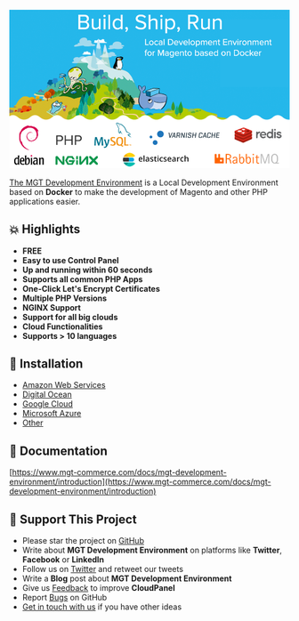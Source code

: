 <p align="center">
  <a href="https://www.mgt-commerce.com/cms/mgt-development-environment" target="_blank">
    <img src="/assets/images/hero.png?v=0.0.1">
  </a>
</p>

[The MGT Development Environment](https://www.mgt-commerce.com/cms/mgt-development-environment) is a Local Development Environment 
based on **Docker** to make the development of Magento and other PHP applications easier.

## :boom: Highlights

* **FREE**
* **Easy to use Control Panel**
* **Up and running within 60 seconds**
* **Supports all common PHP Apps**
* **One-Click Let's Encrypt Certificates**
* **Multiple PHP Versions**
* **NGINX Support**
* **Support for all big clouds**
* **Cloud Functionalities**
* **Supports > 10 languages**

## :floppy_disk: Installation

* [Amazon Web Services](https://www.cloudpanel.io/docs/cloudpanel-ce/installation-aws)
* [Digital Ocean](https://www.cloudpanel.io/docs/cloudpanel-ce/installation-digital-ocean-marketplace)
* [Google Cloud](https://www.cloudpanel.io/docs/cloudpanel-ce/installation-google-cloud)
* [Microsoft Azure](https://www.cloudpanel.io/docs/cloudpanel-ce/installation-microsoft-azure)
* [Other](https://www.cloudpanel.io/docs/cloudpanel-ce/installation-other)

## :green_book: Documentation

[https://www.mgt-commerce.com/docs/mgt-development-environment/introduction](https://www.mgt-commerce.com/docs/mgt-development-environment/introduction)

## :sparkling_heart: Support This Project

* Please star the project on [GitHub](https://github.com/mgtcommerce/mgt-dev/)
* Write about **MGT Development Environment** on platforms like **Twitter**, **Facebook** or **LinkedIn**
* Follow us on [Twitter](https://twitter.com/mgtcommerce) and retweet our tweets
* Write a **Blog** post about **MGT Development Environment**
* Give us [Feedback](https://www.mgt-commerce.com/contacts/) to improve **CloudPanel**
* Report [Bugs](https://github.com/mgtcommerce/mgt-dev/issues) on GitHub
* [Get in touch with us](https://www.mgt-commerce.com/contacts/) if you have other ideas